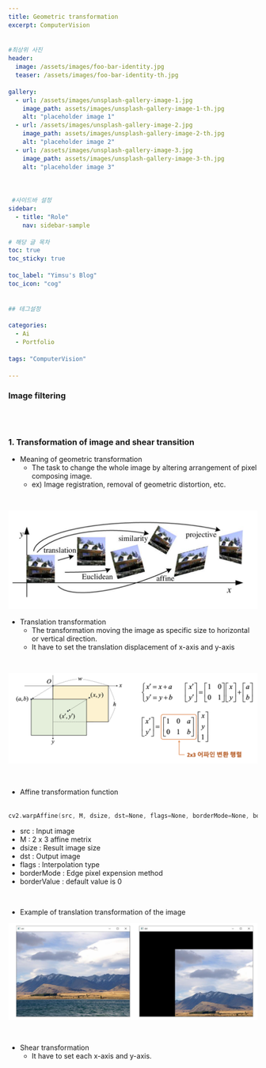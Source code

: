 ```yaml
---
title: Geometric transformation
excerpt: ComputerVision


#최상위 사진
header:
  image: /assets/images/foo-bar-identity.jpg
  teaser: /assets/images/foo-bar-identity-th.jpg

gallery:
  - url: /assets/images/unsplash-gallery-image-1.jpg
    image_path: assets/images/unsplash-gallery-image-1-th.jpg
    alt: "placeholder image 1"
  - url: /assets/images/unsplash-gallery-image-2.jpg
    image_path: assets/images/unsplash-gallery-image-2-th.jpg
    alt: "placeholder image 2"
  - url: /assets/images/unsplash-gallery-image-3.jpg
    image_path: assets/images/unsplash-gallery-image-3-th.jpg
    alt: "placeholder image 3"
    


 #사이드바 설정 
sidebar:
  - title: "Role"
    nav: sidebar-sample

# 해당 글 목차
toc: true
toc_sticky: true

toc_label: "Yimsu's Blog"
toc_icon: "cog"


## 테그설정

categories:
  - Ai
  - Portfolio

tags: "ComputerVision"

---
```


### Image filtering

<br/>
<br/>

### 1. Transformation of image and shear transition
- Meaning of geometric transformation
    - The task to change the whole image by altering arrangement of pixel composing image.
    - ex) Image registration, removal of geometric distortion, etc.
<br/>


![image](/assets/images/computervision/1-20200827.png)
<br/>

- Translation transformation
  - The transformation moving the image as specific size to horizontal or vertical direction.
  - It have to set the translation displacement of x-axis and y-axis 

<br/>

![image](/assets/images/computervision/2-20200827.png)

<br/>

- Affine transformation function

``` c

cv2.warpAffine(src, M, dsize, dst=None, flags=None, borderMode=None, borderValue=None) -> dst

```

- src : Input image
- M : 2 x 3 affine metrix
- dsize : Result image size
- dst : Output image
- flags : Interpolation type
- borderMode : Edge pixel expension method
- borderValue : default value is 0

<br/>

- Example of translation transformation of the image

![image](/assets/images/computervision/3-20200827.png)

<br/>


- Shear transformation 
  - It have to set each x-axis and y-axis.



